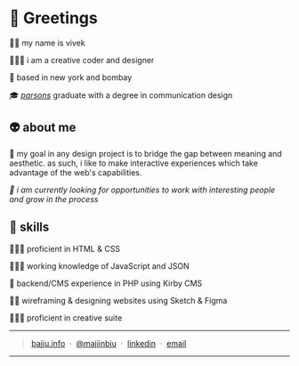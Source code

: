 # 🐉 Greetings
👋🏾 my name is vivek

👨🏾‍💻 i am a creative coder and designer

🏡 based in new york and bombay

🎓 *[parsons](https://www.newschool.edu/parsons/)* graduate with a degree in communication design

## 👽 about me
🎯 my goal in any design project is to bridge the gap between meaning and aesthetic. as such, i like to make interactive experiences which take advantage of the web's capabilities.
 
*👀 i am currently looking for opportunities to work with interesting people and grow in the process*

## 🎨 skills

👨🏾‍🎨 proficient in HTML & CSS

👷🏾‍♂️ working knowledge of JavaScript and JSON

🧱 backend/CMS experience in PHP using Kirby CMS

✍🏾 wireframing & designing websites using Sketch & Figma

👨🏾‍🔬 proficient in creative suite

---
> [bajju.info](https://www.bajju.info) &nbsp;&middot;&nbsp;
> [@majiinbju](https://github.com/majiinbju) &nbsp;&middot;&nbsp;
> [linkedin](https://www.linkedin.com/in/vivek-bajaj-4a8035152/) &nbsp;&middot;&nbsp;
> [email](mailto:hi@vivekbajaj.design)
---
